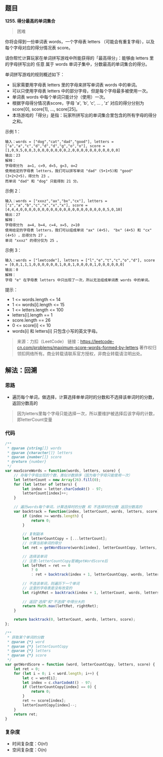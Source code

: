 ## 题目
**1255. 得分最高的单词集合**
>困难

你将会得到一份单词表 words，一个字母表 letters （可能会有重复字母），以及每个字母对应的得分情况表 score。

请你帮忙计算玩家在单词拼写游戏中所能获得的「最高得分」：能够由 letters 里的字母拼写出的 任意 属于 words 单词子集中，分数最高的单词集合的得分。

单词拼写游戏的规则概述如下：

* 玩家需要用字母表 letters 里的字母来拼写单词表 words 中的单词。
* 可以只使用字母表 letters 中的部分字母，但是每个字母最多被使用一次。
* 单词表 words 中每个单词只能计分（使用）一次。
* 根据字母得分情况表score，字母 'a', 'b', 'c', ... , 'z' 对应的得分分别为 score[0], score[1], ..., score[25]。
* 本场游戏的「得分」是指：玩家所拼写出的单词集合里包含的所有字母的得分之和。
 

示例 1：
```
输入：words = ["dog","cat","dad","good"], letters = ["a","a","c","d","d","d","g","o","o"], score = [1,0,9,5,0,0,3,0,0,0,0,0,0,0,2,0,0,0,0,0,0,0,0,0,0,0]
输出：23
解释：
字母得分为  a=1, c=9, d=5, g=3, o=2
使用给定的字母表 letters，我们可以拼写单词 "dad" (5+1+5)和 "good" (3+2+2+5)，得分为 23 。
而单词 "dad" 和 "dog" 只能得到 21 分。
```
示例 2：
```
输入：words = ["xxxz","ax","bx","cx"], letters = ["z","a","b","c","x","x","x"], score = [4,4,4,0,0,0,0,0,0,0,0,0,0,0,0,0,0,0,0,0,0,0,0,5,0,10]
输出：27
解释：
字母得分为  a=4, b=4, c=4, x=5, z=10
使用给定的字母表 letters，我们可以组成单词 "ax" (4+5)， "bx" (4+5) 和 "cx" (4+5) ，总得分为 27 。
单词 "xxxz" 的得分仅为 25 。
```
示例 3：
```
输入：words = ["leetcode"], letters = ["l","e","t","c","o","d"], score = [0,0,1,1,1,0,0,0,0,0,0,1,0,0,1,0,0,0,0,1,0,0,0,0,0,0]
输出：0
解释：
字母 "e" 在字母表 letters 中只出现了一次，所以无法组成单词表 words 中的单词。
```

提示：

* 1 <= words.length <= 14
* 1 <= words[i].length <= 15
* 1 <= letters.length <= 100
* letters[i].length == 1
* score.length == 26
* 0 <= score[i] <= 10
* words[i] 和 letters[i] 只包含小写的英文字母。

>来源：力扣（LeetCode）
链接：https://leetcode-cn.com/problems/maximum-score-words-formed-by-letters
著作权归领扣网络所有。商业转载请联系官方授权，非商业转载请注明出处。

## 解法：回溯
### 思路
* 遍历每个单词，做选择，计算选择单单词时的分数和不选择该单词时的分数，返回分数高的
> 因为letters里每个字母只能选择一次，所以要维护被选择后该字母的计数，即letterCount变量

### 代码
```js
/**
 * @param {string[]} words
 * @param {character[]} letters
 * @param {number[]} score
 * @return {number}
 */
var maxScoreWords = function(words, letters, score) {
    // 存每个字母出现的个数，类似计数排序（因为每个字母只能使用一次）
    let letterCount = new Array(26).fill(0);
    for (let letter of letters) {
        let index = letter.charCodeAt() - 97;
        letterCount[index]++;
    }
    
    // 遍历words每个单词，计算选择时的分数 和 不选择时的分数 返回分数高的
    var backtrack = function(index, letterCount, words, letters, score) {
        if (index >= words.length) {
            return 0;
        }
        
        // 复制副本
        let letterCountCopy = [...letterCount];
        // 计算当前单词的得分
        let ret = getWordScore(words[index], letterCountCopy, letters, score);

        // 选择该单词
        // 注意:letterCountCopy是被getWordScore后
        let leftRet = ret == 0
            ? 0
            : ret + backtrack(index + 1, letterCountCopy, words, letters, score);
        
        // 不选该单词，则遍历下一个单词
        // 这里的字母表是没有改变的
        let rightRet = backtrack(index + 1, letterCount, words, letters, score);
        
        // 返回"选择"和"不选择"中得分大的
        return Math.max(leftRet, rightRet);
    }

    return backtrack(0, letterCount, words, letters, score);
};

/**
 * 获取某个单词的分数
 * @param {*} word 
 * @param {*} letterCountCopy 
 * @param {*} letters 
 * @param {*} score 
 */
var getWordScore = function (word, letterCountCopy, letters, score) {
    let ret = 0;
    for (let i = 0; i < word.length; i++) {
        let c = word[i];
        let index = c.charCodeAt() - 97;
        if (letterCountCopy[index] == 0) {
            return 0;
        }
        ret += score[index];
        letterCountCopy[index]--;
    }
    return ret;
}
```

### 复杂度
* 时间复杂度：O(n!)
* 空间复杂度：O(n)